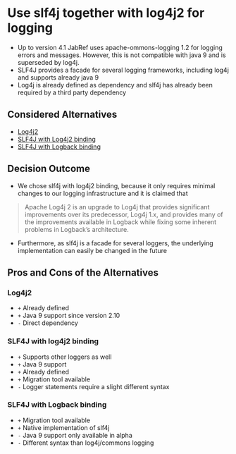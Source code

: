 # Use slf4j together with log4j2 for logging

* Up to version 4.1 JabRef uses apache-ommons-logging 1.2 for logging errors and messages. However, this is not compatible with java 9 and is superseded by log4j.
* SLF4J provides a facade for several logging frameworks, including log4j and supports already java 9
* Log4j is already defined as dependency and slf4j has already been required by a third party dependency

## Considered Alternatives

* [Log4j2](https://logging.apache.org/log4j/2.x/)
* [SLF4J with Log4j2 binding](https://logging.apache.org/log4j/2.x/maven-artifacts.html)
* [SLF4J with Logback binding](https://logback.qos.ch/)

## Decision Outcome
* We chose slf4j with log4j2 binding, because it only requires minimal changes to our logging infrastructure and it is claimed that  
> Apache Log4j 2 is an upgrade to Log4j that provides significant improvements over its predecessor, Log4j 1.x, and      provides many of the improvements available in Logback while fixing some inherent problems in Logback’s architecture.
* Furthermore, as slf4j is a facade for several loggers, the underlying implementation can easily be changed in the future


## Pros and Cons of the Alternatives 

### Log4j2

* `+` Already defined
* `+` Java 9 support since version 2.10
* `-` Direct dependency

### SLF4J with log4j2 binding

* `+` Supports other loggers as well
* `+` Java 9 support
* `+` Already defined
* `+` Migration tool available
* `-` Logger statements require a slight different syntax

### SLF4J with Logback binding

* `+` Migration tool available
* `+` Native implementation of slf4j
* `-` Java 9 support only available in alpha
* `-` Different syntax than log4j/commons logging



